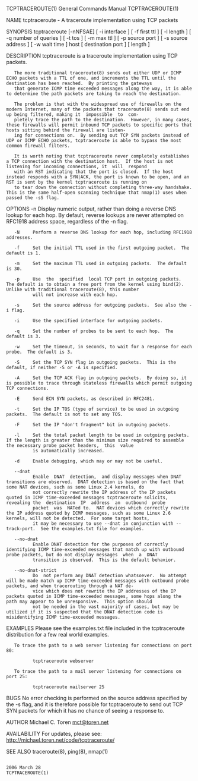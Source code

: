 TCPTRACEROUTE(1)                                                                    General Commands Manual                                                                    TCPTRACEROUTE(1)

NAME
       tcptraceroute - A traceroute implementation using TCP packets

SYNOPSIS
       tcptraceroute [-nNFSAE] [ -i interface ] [ -f first ttl ]
       [ -l length ] [ -q number of queries ] [ -t tos ]
       [ -m max ttl ] [ -p source port ] [ -s source address ]
       [ -w wait time ] host [ destination port ] [ length ]

DESCRIPTION
       tcptraceroute is a traceroute implementation using TCP packets.

       The more traditional traceroute(8) sends out either UDP or ICMP ECHO packets with a TTL of one, and increments the TTL until the destination has been reached.  By printing the gateways
       that generate ICMP time exceeded messages along the way, it is able to determine the path packets are taking to reach the destination.

       The problem is that with the widespread use of firewalls on the modern Internet, many of the packets that traceroute(8) sends out end up being filtered, making it  impossible  to  com‐
       pletely trace the path to the destination.  However, in many cases, these firewalls will permit inbound TCP packets to specific ports that hosts sitting behind the firewall are listen‐
       ing for connections on.  By sending out TCP SYN packets instead of UDP or ICMP ECHO packets, tcptraceroute is able to bypass the most common firewall filters.

       It is worth noting that tcptraceroute never completely establishes a TCP connection with the destination host.  If the host is not listening for incoming connections, it  will  respond
       with an RST indicating that the port is closed.  If the host instead responds with a SYN|ACK, the port is known to be open, and an RST is sent by the kernel tcptraceroute is running on
       to tear down the connection without completing three-way handshake.  This is the same half-open scanning technique that nmap(1) uses when passed the -sS flag.

OPTIONS
       -n     Display numeric output, rather than doing a reverse DNS lookup for each hop.  By default, reverse lookups are never attempted on RFC1918 address  space,  regardless  of  the  -n
              flag.

       -N     Perform a reverse DNS lookup for each hop, including RFC1918 addresses.

       -f     Set the initial TTL used in the first outgoing packet.  The default is 1.

       -m     Set the maximum TTL used in outgoing packets.  The default is 30.

       -p     Use  the  specified  local TCP port in outgoing packets.  The default is to obtain a free port from the kernel using bind(2).  Unlike with traditional traceroute(8), this number
              will not increase with each hop.

       -s     Set the source address for outgoing packets.  See also the -i flag.

       -i     Use the specified interface for outgoing packets.

       -q     Set the number of probes to be sent to each hop.  The default is 3.

       -w     Set the timeout, in seconds, to wait for a response for each probe.  The default is 3.

       -S     Set the TCP SYN flag in outgoing packets.  This is the default, if neither -S or -A is specified.

       -A     Set the TCP ACK flag in outgoing packets.  By doing so, it is possible to trace through stateless firewalls which permit outgoing TCP connections.

       -E     Send ECN SYN packets, as described in RFC2481.

       -t     Set the IP TOS (type of service) to be used in outgoing packets.  The default is not to set any TOS.

       -F     Set the IP "don't fragment" bit in outgoing packets.

       -l     Set the total packet length to be used in outgoing packets.  If the length is greater than the minimum size required to assemble the necessary probe packet headers,  this  value
              is automatically increased.

       -d     Enable debugging, which may or may not be useful.

       --dnat
              Enable  DNAT  detection,  and display messages when DNAT transitions are observed.  DNAT detection is based on the fact that some NAT devices, such as some Linux 2.4 kernels, do
              not correctly rewrite the IP address of the IP packets quoted in ICMP time-exceeded messages tcptraceroute solicits, revealing the  destination  IP  address  an  outbound  probe
              packet  was  NATed to.  NAT devices which correctly rewrite the IP address quoted by ICMP messages, such as some Linux 2.6 kernels, will not be detected.  For some target hosts,
              it may be necessary to use --dnat in conjunction with --track-port.  See the examples.txt file for examples.

       --no-dnat
              Enable DNAT detection for the purposes of correctly identifying ICMP time-exceeded messages that match up with outbound probe packets, but do not display messages  when  a  DNAT
              transition is observed.  This is the default behavior.

       --no-dnat-strict
              Do  not perform any DNAT detection whatsoever.  No attempt will be made match up ICMP time-exceeded messages with outbound probe packets, and when tracerouting through a NAT de‐
              vice which does not rewrite the IP addresses of the IP packets quoted in ICMP time-exceeded messages, some hops along the path may appear to be unresponsive.  This option should
              not be needed in the vast majority of cases, but may be utilized if it is suspected that the DNAT detection code is misidentifying ICMP time-exceeded messages.

EXAMPLES
       Please see the examples.txt file included in the tcptraceroute distribution for a few real world examples.

       To trace the path to a web server listening for connections on port 80:

              tcptraceroute webserver

       To trace the path to a mail server listening for connections on port 25:

              tcptraceroute mailserver 25

BUGS
       No  error checking is performed on the source address specified by the -s flag, and it is therefore possible for tcptraceroute to send out TCP SYN packets for which it has no chance of
       seeing a response to.

AUTHOR
       Michael C. Toren <mct@toren.net>

AVAILABILITY
       For updates, please see:
              http://michael.toren.net/code/tcptraceroute/

SEE ALSO
       traceroute(8), ping(8), nmap(1)

                                                                                         2006 March 28                                                                         TCPTRACEROUTE(1)
